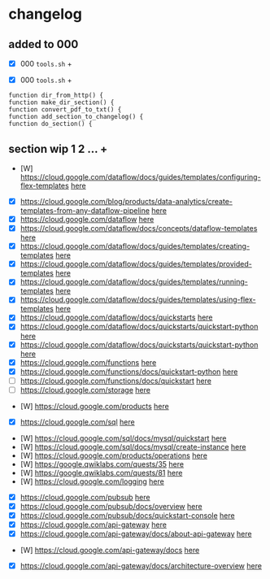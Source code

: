 # changelog

## added to 000
 - [X] 000 `tools.sh` +

 - [X] 000 `tools.sh` +
```
function dir_from_http() {
function make_dir_section() {
function convert_pdf_to_txt() {
function add_section_to_changelog() {
function do_section() {
```

## section wip 1 2 ... +

- [W] https://cloud.google.com/dataflow/docs/guides/templates/configuring-flex-templates   [here](./https:§§cloud.google.com§dataflow§docs§guides§templates§configuring-flex-templates/readme.md)
- [X] https://cloud.google.com/blog/products/data-analytics/create-templates-from-any-dataflow-pipeline   [here](./https:§§cloud.google.com§blog§products§data-analytics§create-templates-from-any-dataflow-pipeline/readme.md) 
- [X] https://cloud.google.com/dataflow   [here](./https:§§cloud.google.com§dataflow/readme.md)
- [X] https://cloud.google.com/dataflow/docs/concepts/dataflow-templates   [here](./https:§§cloud.google.com§dataflow§docs§concepts§dataflow-templates/readme.md)
- [X] https://cloud.google.com/dataflow/docs/guides/templates/creating-templates   [here](./https:§§cloud.google.com§dataflow§docs§guides§templates§creating-templates/readme.md)
- [X] https://cloud.google.com/dataflow/docs/guides/templates/provided-templates   [here](./https:§§cloud.google.com§dataflow§docs§guides§templates§provided-templates/readme.md)
- [X] https://cloud.google.com/dataflow/docs/guides/templates/running-templates   [here](./https:§§cloud.google.com§dataflow§docs§guides§templates§running-templates/readme.md)
- [X] https://cloud.google.com/dataflow/docs/guides/templates/using-flex-templates   [here](./https:§§cloud.google.com§dataflow§docs§guides§templates§using-flex-templates/readme.md)
- [X] https://cloud.google.com/dataflow/docs/quickstarts   [here](./https:§§cloud.google.com§dataflow§docs§quickstarts/readme.md)
- [X] https://cloud.google.com/dataflow/docs/quickstarts/quickstart-python   [here](./https:§§cloud.google.com§dataflow§docs§quickstarts§quickstart-python/readme.md)
- [X] https://cloud.google.com/dataflow/docs/quickstarts/quickstart-python   [here](./https:§§cloud.google.com§dataflow§docs§quickstarts§quickstart-python/readme.md)
- [X] https://cloud.google.com/functions   [here](./https:§§cloud.google.com§functions/readme.md)
- [X] https://cloud.google.com/functions/docs/quickstart-python   [here](./https:§§cloud.google.com§functions§docs§quickstart-python/readme.md)
- [ ] https://cloud.google.com/functions/docs/quickstart   [here](./https:§§cloud.google.com§functions§docs§quickstart/readme.md)
- [ ] https://cloud.google.com/storage   [here](./https:§§cloud.google.com§storage/readme.md)
- [W] https://cloud.google.com/products  [here](./https:§§cloud.google.com§products/readme.md)
- [X] https://cloud.google.com/sql   [here](./https:§§cloud.google.com§sql/readme.md)
- [W] https://cloud.google.com/sql/docs/mysql/quickstart   [here](./https:§§cloud.google.com§sql§docs§mysql§quickstart/readme.md)
- [W] https://cloud.google.com/sql/docs/mysql/create-instance   [here](./https:§§cloud.google.com§sql§docs§mysql§create-instance/readme.md)
- [W] https://cloud.google.com/products/operations   [here](./https:§§cloud.google.com§products§operations/readme.md)
- [W] https://google.qwiklabs.com/quests/35   [here](./https:§§google.qwiklabs.com§quests§35/readme.md)
- [W] https://google.qwiklabs.com/quests/81   [here](./https:§§google.qwiklabs.com§quests§81/readme.md)
- [W] https://cloud.google.com/logging   [here](./https:§§cloud.google.com§logging/readme.md)
- [X] https://cloud.google.com/pubsub   [here](./https:§§cloud.google.com§pubsub/readme.md)
- [X] https://cloud.google.com/pubsub/docs/overview   [here](./https:§§cloud.google.com§pubsub§docs§overview/readme.md)
- [X] https://cloud.google.com/pubsub/docs/quickstart-console   [here](./https:§§cloud.google.com§pubsub§docs§quickstart-console/readme.md)
- [X] https://cloud.google.com/api-gateway   [here](./https:§§cloud.google.com§api-gateway/readme.md)
- [X] https://cloud.google.com/api-gateway/docs/about-api-gateway   [here](./https:§§cloud.google.com§api-gateway§docs§about-api-gateway/readme.md)
- [W] https://cloud.google.com/api-gateway/docs   [here](./https:§§cloud.google.com§api-gateway§docs/readme.md)
- [X] https://cloud.google.com/api-gateway/docs/architecture-overview   [here](./https:§§cloud.google.com§api-gateway§docs§architecture-overview/readme.md)
